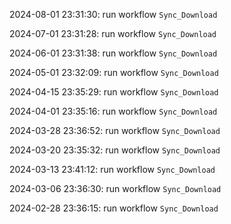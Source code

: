 2024-08-01 23:31:30: run workflow `Sync_Download` 

2024-07-01 23:31:28: run workflow `Sync_Download` 

2024-06-01 23:31:38: run workflow `Sync_Download` 

2024-05-01 23:32:09: run workflow `Sync_Download` 

2024-04-15 23:35:29: run workflow `Sync_Download` 

2024-04-01 23:35:16: run workflow `Sync_Download` 

2024-03-28 23:36:52: run workflow `Sync_Download` 

2024-03-20 23:35:32: run workflow `Sync_Download` 

2024-03-13 23:41:12: run workflow `Sync_Download` 

2024-03-06 23:36:30: run workflow `Sync_Download` 

2024-02-28 23:36:15: run workflow `Sync_Download` 


